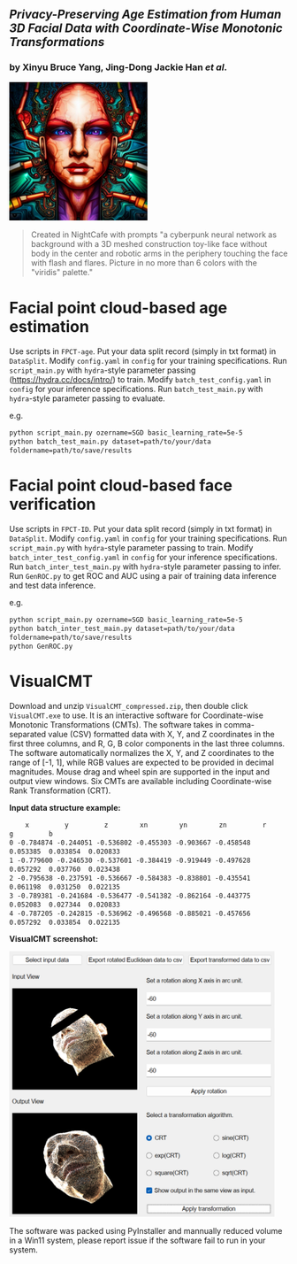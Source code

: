 ## _Privacy-Preserving Age Estimation from Human 3D Facial Data with Coordinate-Wise Monotonic Transformations_
### by Xinyu Bruce Yang, Jing-Dong Jackie Han _et al_.

<img src="/FaceTransformer.jpg" width="250" height="250">

> Created in NightCafe with prompts "a cyberpunk neural network as background with a 3D meshed construction toy-like face without body in the center and robotic arms in the periphery touching the face with flash and flares. Picture in no more than 6 colors with the "viridis" palette."

# Facial point cloud-based age estimation
Use scripts in `FPCT-age`. Put your data split record (simply in txt format) in `DataSplit`. Modify `config.yaml` in `config` for your training specifications. Run `script_main.py` with `hydra`-style parameter passing (https://hydra.cc/docs/intro/) to train. Modify `batch_test_config.yaml` in `config` for your inference specifications. Run `batch_test_main.py` with `hydra`-style parameter passing to evaluate.

e.g.
```
python script_main.py ozername=SGD basic_learning_rate=5e-5
python batch_test_main.py dataset=path/to/your/data foldername=path/to/save/results
```

# Facial point cloud-based face verification
Use scripts in `FPCT-ID`. Put your data split record (simply in txt format) in `DataSplit`. Modify `config.yaml` in `config` for your training specifications. Run `script_main.py` with `hydra`-style parameter passing to train. Modify `batch_inter_test_config.yaml` in `config` for your inference specifications. Run `batch_inter_test_main.py` with `hydra`-style parameter passing to infer. Run `GenROC.py` to get ROC and AUC using a pair of training data inference and test data inference.

e.g.
```
python script_main.py ozername=SGD basic_learning_rate=5e-5
python batch_inter_test_main.py dataset=path/to/your/data foldername=path/to/save/results
python GenROC.py
```

# VisualCMT
Download and unzip `VisualCMT_compressed.zip`, then double click `VisualCMT.exe` to use. It is an interactive software for Coordinate-wise Monotonic Transformations (CMTs). The software takes in comma-separated value (CSV) formatted data with X, Y, and Z coordinates in the first three columns, and R, G, B color components in the last three columns. The software automatically normalizes the X, Y, and Z coordinates to the range of [-1, 1], while RGB values are expected to be provided in decimal magnitudes. Mouse drag and wheel spin are supported in the input and output view windows. Six CMTs are available including Coordinate-wise Rank Transformation (CRT).

**Input data structure example:**

```
    x         y         z        xn        yn        zn         r         g         b
0 -0.784874 -0.244051 -0.536802 -0.455303 -0.903667 -0.458548  0.053385  0.033854  0.020833
1 -0.779600 -0.246530 -0.537601 -0.384419 -0.919449 -0.497628  0.057292  0.037760  0.023438
2 -0.795638 -0.237591 -0.536667 -0.584383 -0.838801 -0.435541  0.061198  0.031250  0.022135
3 -0.789381 -0.241684 -0.536477 -0.541382 -0.862164 -0.443775  0.052083  0.027344  0.020833
4 -0.787205 -0.242815 -0.536962 -0.496568 -0.885021 -0.457656  0.057292  0.033854  0.022135
```

**VisualCMT screenshot:**

<img src="/VisualCMT.png" width="480" height="480">

The software was packed using PyInstaller and mannually reduced volume in a Win11 system, please report issue if the software fail to run in your system.
